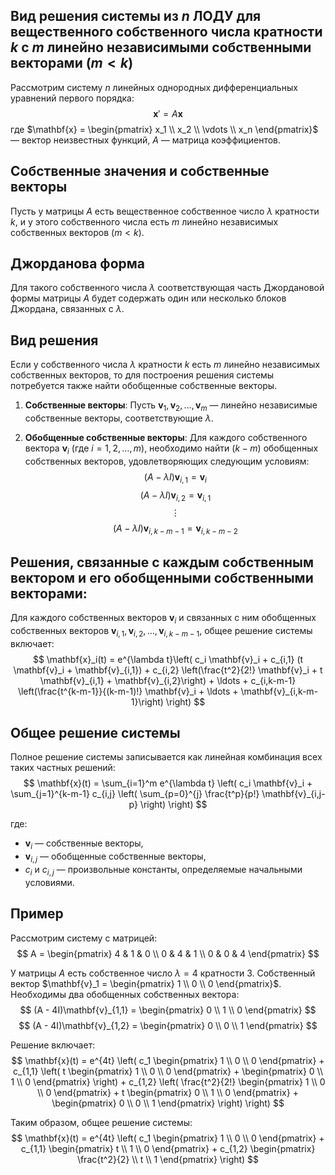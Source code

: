 ## Вид решения системы из $n$ ЛОДУ для вещественного собственного числа кратности $k$ с $m$ линейно независимыми собственными векторами ($m < k$)

Рассмотрим систему $n$ линейных однородных дифференциальных уравнений первого порядка:
$$
\mathbf{x}' = A\mathbf{x}
$$
где $\mathbf{x} = \begin{pmatrix} x_1 \\ x_2 \\ \vdots \\ x_n \end{pmatrix}$ — вектор неизвестных функций, $A$ — матрица коэффициентов.

## Собственные значения и собственные векторы

Пусть у матрицы $A$ есть вещественное собственное число $\lambda$ кратности $k$, и у этого собственного числа есть $m$ линейно независимых собственных векторов ($m < k$).

## Джорданова форма

Для такого собственного числа $\lambda$ соответствующая часть Джордановой формы матрицы $A$ будет содержать один или несколько блоков Джордана, связанных с $\lambda$.

## Вид решения

Если у собственного числа $\lambda$ кратности $k$ есть $m$ линейно независимых собственных векторов, то для построения решения системы потребуется также найти обобщенные собственные векторы.

1. **Собственные векторы**: Пусть $\mathbf{v}_1, \mathbf{v}_2, \ldots, \mathbf{v}_m$ — линейно независимые собственные векторы, соответствующие $\lambda$.

2. **Обобщенные собственные векторы**: Для каждого собственного вектора $\mathbf{v}_i$ (где $i = 1, 2, \ldots, m$), необходимо найти $(k - m)$ обобщенных собственных векторов, удовлетворяющих следующим условиям:
$$
(A - \lambda I)\mathbf{v}_{i,1} = \mathbf{v}_i
$$
$$
(A - \lambda I)\mathbf{v}_{i,2} = \mathbf{v}_{i,1}
$$
$$
\vdots
$$
$$
(A - \lambda I)\mathbf{v}_{i,k-m-1} = \mathbf{v}_{i,k-m-2}
$$

## Решения, связанные с каждым собственным вектором и его обобщенными собственными векторами:

Для каждого собственных векторов $\mathbf{v}_i$ и связанных с ним обобщенных собственных векторов $\mathbf{v}_{i,1}, \mathbf{v}_{i,2}, \ldots, \mathbf{v}_{i,k-m-1}$, общее решение системы включает:
$$
\mathbf{x}_i(t) = e^{\lambda t}\left( c_i \mathbf{v}_i + c_{i,1} (t \mathbf{v}_i + \mathbf{v}_{i,1}) + c_{i,2} \left(\frac{t^2}{2!} \mathbf{v}_i + t \mathbf{v}_{i,1} + \mathbf{v}_{i,2}\right) + \ldots + c_{i,k-m-1} \left(\frac{t^{k-m-1}}{(k-m-1)!} \mathbf{v}_i + \ldots + \mathbf{v}_{i,k-m-1}\right) \right)
$$

## Общее решение системы

Полное решение системы записывается как линейная комбинация всех таких частных решений:
$$
\mathbf{x}(t) = \sum_{i=1}^m e^{\lambda t} \left( c_i \mathbf{v}_i + \sum_{j=1}^{k-m-1} c_{i,j} \left( \sum_{p=0}^{j} \frac{t^p}{p!} \mathbf{v}_{i,j-p} \right) \right)
$$

где:
- $\mathbf{v}_i$ — собственные векторы,
- $\mathbf{v}_{i,j}$ — обобщенные собственные векторы,
- $c_i$ и $c_{i,j}$ — произвольные константы, определяемые начальными условиями.

## Пример

Рассмотрим систему с матрицей:
$$
A = \begin{pmatrix}
4 & 1 & 0 \\
0 & 4 & 1 \\
0 & 0 & 4
\end{pmatrix}
$$

У матрицы $A$ есть собственное число $\lambda = 4$ кратности 3. Собственный вектор $\mathbf{v}_1 = \begin{pmatrix} 1 \\ 0 \\ 0 \end{pmatrix}$. Необходимы два обобщенных собственных вектора:
$$
(A - 4I)\mathbf{v}_{1,1} = \begin{pmatrix} 0 \\ 1 \\ 0 \end{pmatrix}
$$
$$
(A - 4I)\mathbf{v}_{1,2} = \begin{pmatrix} 0 \\ 0 \\ 1 \end{pmatrix}
$$

Решение включает:
$$
\mathbf{x}(t) = e^{4t} \left( c_1 \begin{pmatrix} 1 \\ 0 \\ 0 \end{pmatrix} + c_{1,1} \left( t \begin{pmatrix} 1 \\ 0 \\ 0 \end{pmatrix} + \begin{pmatrix} 0 \\ 1 \\ 0 \end{pmatrix} \right) + c_{1,2} \left( \frac{t^2}{2!} \begin{pmatrix} 1 \\ 0 \\ 0 \end{pmatrix} + t \begin{pmatrix} 0 \\ 1 \\ 0 \end{pmatrix} + \begin{pmatrix} 0 \\ 0 \\ 1 \end{pmatrix} \right) \right)
$$

Таким образом, общее решение системы:
$$
\mathbf{x}(t) = e^{4t} \left( c_1 \begin{pmatrix} 1 \\ 0 \\ 0 \end{pmatrix} + c_{1,1} \begin{pmatrix} t \\ 1 \\ 0 \end{pmatrix} + c_{1,2} \begin{pmatrix} \frac{t^2}{2} \\ t \\ 1 \end{pmatrix} \right)
$$